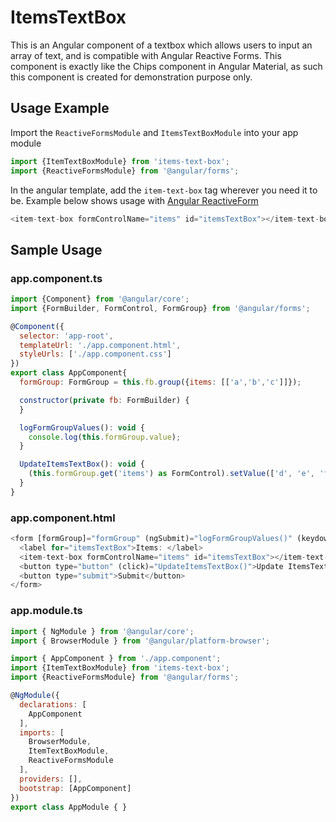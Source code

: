 # ItemsTextBox

This is an Angular component of a textbox which allows users to input an array of text, and is compatible with Angular Reactive Forms.
This component is exactly like the Chips component in Angular Material, as such this component is created for demonstration purpose only.

## Usage Example

Import the `ReactiveFormsModule` and `ItemsTextBoxModule` into your app module

```javascript
import {ItemTextBoxModule} from 'items-text-box';
import {ReactiveFormsModule} from '@angular/forms';
```

In the angular template, add the `item-text-box` tag wherever you need it to be. Example below shows usage with [Angular ReactiveForm](https://angular.io/guide/reactive-forms)
```javascript
<item-text-box formControlName="items" id="itemsTextBox"></item-text-box>
```

## Sample Usage

### app.component.ts
```javascript
import {Component} from '@angular/core';
import {FormBuilder, FormControl, FormGroup} from '@angular/forms';

@Component({
  selector: 'app-root',
  templateUrl: './app.component.html',
  styleUrls: ['./app.component.css']
})
export class AppComponent{
  formGroup: FormGroup = this.fb.group({items: [['a','b','c']]});

  constructor(private fb: FormBuilder) {
  }

  logFormGroupValues(): void {
    console.log(this.formGroup.value);
  }

  UpdateItemsTextBox(): void {
    (this.formGroup.get('items') as FormControl).setValue(['d', 'e', 'f']);
  }
}
```

### app.component.html
```javascript
<form [formGroup]="formGroup" (ngSubmit)="logFormGroupValues()" (keydown.enter)="$event.preventDefault()">
  <label for="itemsTextBox">Items: </label>
  <item-text-box formControlName="items" id="itemsTextBox"></item-text-box>
  <button type="button" (click)="UpdateItemsTextBox()">Update ItemsTextBox</button>
  <button type="submit">Submit</button>
</form>
```

### app.module.ts
```javascript
import { NgModule } from '@angular/core';
import { BrowserModule } from '@angular/platform-browser';

import { AppComponent } from './app.component';
import {ItemTextBoxModule} from 'items-text-box';
import {ReactiveFormsModule} from '@angular/forms';

@NgModule({
  declarations: [
    AppComponent
  ],
  imports: [
    BrowserModule,
    ItemTextBoxModule,
    ReactiveFormsModule
  ],
  providers: [],
  bootstrap: [AppComponent]
})
export class AppModule { }
```
